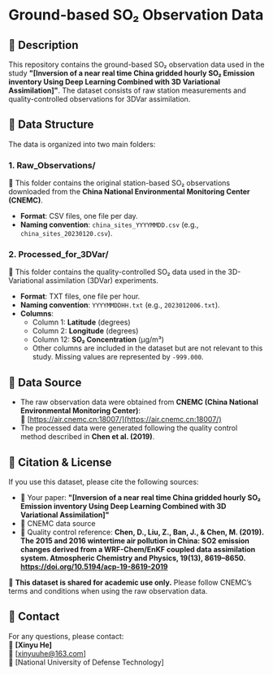 # Ground-based SO₂ Observation Data

## 📌 Description
This repository contains the ground-based SO₂ observation data used in the study **"[Inversion of a near real time China gridded hourly SO₂ Emission inventory Using Deep Learning Combined with 3D Variational Assimilation]"**. The dataset consists of raw station measurements and quality-controlled observations for 3DVar assimilation.

## 📁 Data Structure
The data is organized into two main folders:

### **1. Raw_Observations/**  
📌 This folder contains the original station-based SO₂ observations downloaded from the **China National Environmental Monitoring Center (CNEMC)**.  
- **Format**: CSV files, one file per day.
- **Naming convention**: `china_sites_YYYYMMDD.csv` (e.g., `china_sites_20230120.csv`).

### **2. Processed_for_3DVar/**  
📌 This folder contains the quality-controlled SO₂ data used in the 3D-Variational assimilation (3DVar) experiments.  
- **Format**: TXT files, one file per hour.
- **Naming convention**: `YYYYMMDDHH.txt` (e.g., `2023012006.txt`).
- **Columns**:
  - Column 1: **Latitude** (degrees)
  - Column 2: **Longitude** (degrees)
  - Column 12: **SO₂ Concentration** (µg/m³)
  -  Other columns are included in the dataset but are not relevant to this study. Missing values are represented by `-999.000`.

## 📌 Data Source
- The raw observation data were obtained from **CNEMC (China National Environmental Monitoring Center)**:  
  🔗 [https://air.cnemc.cn:18007/](https://air.cnemc.cn:18007/)
- The processed data were generated following the quality control method described in **Chen et al. (2019)**.

## 📖 Citation & License
If you use this dataset, please cite the following sources:  
- 📄 Your paper: **"[Inversion of a near real time China gridded hourly SO₂ Emission inventory Using Deep Learning Combined with 3D Variational Assimilation]"**  
- 📄 CNEMC data source  
- 📄 Quality control reference: **Chen, D., Liu, Z., Ban, J., & Chen, M. (2019). The 2015 and 2016 wintertime air pollution in China: SO2 emission changes derived from a WRF-Chem/EnKF coupled data assimilation system. Atmospheric Chemistry and Physics, 19(13), 8619–8650. https://doi.org/10.5194/acp-19-8619-2019**  

📌 **This dataset is shared for academic use only.** Please follow CNEMC’s terms and conditions when using the raw observation data.

## 📩 Contact
For any questions, please contact:  
👤 **[Xinyu He]**  
📧 [xinyuuhe@163.com]  
🏢 [National University of Defense Technology]
